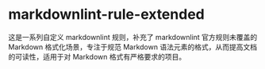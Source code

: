 # markdownlint-rule-extended

这是一系列自定义 markdownlint 规则，补充了 markdownlint 官方规则未覆盖的 Markdown 格式化场景，专注于规范
Markdown 语法元素的格式，从而提高文档的可读性，适用于对 Markdown 格式有严格要求的项目。
